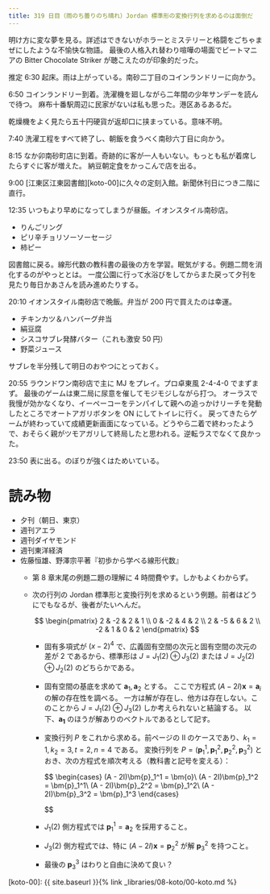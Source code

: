 ```yaml
---
title: 319 日目（雨のち曇りのち晴れ）Jordan 標準形の変換行列を求めるのは面倒だ
---
```


明け方に変な夢を見る。詳述はできないがホラーとミステリーと格闘をごちゃまぜにしたような不愉快な物語。
最後の人格入れ替わり喧嘩の場面でビートマニアの Bitter Chocolate Striker が聴こえたのが印象的だった。

推定 6:30 起床。雨は上がっている。南砂二丁目のコインランドリーに向かう。

6:50 コインランドリー到着。洗濯機を廻しながら二年間の少年サンデーを読んで待つ。
麻布十番駅周辺に民家がないは私も思った。港区あるあるだ。

乾燥機をよく見たら五十円硬貨が返却口に挟まっている。意味不明。

7:40 洗濯工程をすべて終了し、朝飯を食うべく南砂六丁目に向かう。

8:15 なか卯南砂町店に到着。奇跡的に客が一人もいない。もっとも私が着席したらすぐに客が増えた。
納豆朝定食をかっこんで店を出る。

9:00 [江東区江東図書館][koto-00]に久々の定刻入館。新聞休刊日につき二階に直行。

12:35 いつもより早めになってしまうが昼飯。イオンスタイル南砂店。
* りんごリング
* ピリ辛チョリソーソーセージ
* 柿ピー

図書館に戻る。線形代数の教科書の最後の方を学習。眠気がする。例題二問を消化するのがやっととは。
一度公園に行って水浴びをしてからまた戻って夕刊を見たり毎日かあさんを読み進めたりする。

20:10 イオンスタイル南砂店で晩飯。弁当が 200 円で買えたのは幸運。
* チキンカツ＆ハンバーグ弁当
* 絹豆腐
* シスコサブレ発酵バター（これも激安 50 円）
* 野菜ジュース

サブレを半分残して明日のおやつにとっておく。

20:55 ラウンドワン南砂店で主に MJ をプレイ。プロ卓東風 2-4-4-0 でまずまず。
最後のゲームは東二局に尿意を催してモジモジしながら打つ。
オーラスで我慢が効かなくなり、イーペーコーをテンパイして親への追っかけリーチを発動したところでオートアガリボタンを ON にしてトイレに行く。
戻ってきたらゲームが終わっていて成績更新画面になっている。どうやら二着で終わったようで、おそらく親がツモアガリして終局したと思われる。逆転ラスでなくて良かった。

23:50 表に出る。のぼりが強くはためいている。

# 読み物

* 夕刊（朝日、東京）
* 週刊アエラ
* 週刊ダイヤモンド
* 週刊東洋経済
* 佐藤恒雄、野澤宗平著『初歩から学べる線形代数』
  * 第 8 章末尾の例題二題の理解に 4 時間費やす。しかもよくわからず。
  * 次の行列の Jordan 標準形と変換行列を求めるという例題。前者はどうにでもなるが、後者がたいへんだ。

    $$
    \begin{pmatrix}
    2 & -2 & 2 & 1 \\
    0 & -2 & 4 & 2 \\
    2 & -5 & 6 & 2 \\
    -2 & 1 & 0 & 2
    \end{pmatrix}
    $$

    * 固有多項式が $(x - 2)^4$ で、広義固有空間の次元と固有空間の次元の差が 2 であるから、標準形は
      $J = J_1(2) \oplus J_3(2)$ または $J = J_2(2) \oplus J_2(2)$ のどちらかである。
    * 固有空間の基底を求めて $\bm{a}_1, \bm{a}_2$ とする。
      ここで方程式 $(A - 2I)\bm{x} = \bm{a}_i$ の解の存在性を調べる。
      一方は解が存在し、他方は存在しない。このことから $J = J_1(2) \oplus J_3(2)$ しか考えられないと結論する。
      以下、$\bm{a_1}$ のほうが解ありのベクトルであるとして記す。
    * 変換行列 $P$ をこれから求める。前ページの II のケースであり、$k_1 = 1, k_2 = 3, t = 2, n = 4$ である。
      変換行列を $P = (\bm{p}_1^1, \bm{p}_1^2, \bm{p}_2^2, \bm{p}_3^2)$ とおき、次の方程式を順次考える（教科書と記号を変える）：

      $$
      \begin{cases}
      (A - 2I)\bm{p}_1^1 = \bm{o}\\
      (A - 2I)\bm{p}_1^2 = \bm{p}_1^1\\
      (A - 2I)\bm{p}_2^2 = \bm{p}_1^2\\
      (A - 2I)\bm{p}_3^2 = \bm{p}_1^3
      \end{cases}

      $$
    * $J_1(2)$ 側方程式では $\bm{p}_1^1 = \bm{a}_2$ を採用すること。
    * $J_3(2)$ 側方程式では、特に $(A - 2I)\bm{x} = \bm{p}_2^2$ が解 $\bm{p}_3^2$ を持つこと。
    * 最後の $\bm{p}_3^3$ はわりと自由に決めて良い？

[koto-00]: {{ site.baseurl }}{% link _libraries/08-koto/00-koto.md %}
